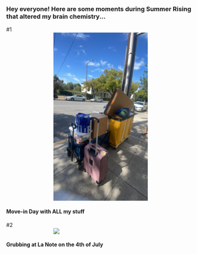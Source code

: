 
### Hey everyone! Here are some moments during Summer Rising that altered my brain chemistry... 


#1
<img src="./F2327C3B-E5E1-4EE6-AC23-096230EAB9B3.jpeg" style="width:50%; margin:auto; display:block">
#### Move-in Day with ALL my stuff 

#2 
<img src="./..." style="width:50%; margin:auto; display:block">
#### Grubbing at La Note on the 4th of July  
